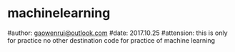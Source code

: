 # machinelearning
#author: gaowenrui@outlook.com
#date: 2017.10.25
#attension: this is only for practice no other destination
code for practice of machine learning
